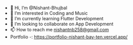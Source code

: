 - 👋 Hi, I’m @Nishant-Bhujbal
- 👀 I’m interested in Coding and Music
- 🌱 I’m currently learning Flutter Development
- 💞️ I’m looking to collaborate on App Development
- 📫 How to reach me nishantnb258@gmail.com
- Portfolio -: https://portfolio-nishant-bay-ten.vercel.app/

<!---
Nishant-Bhujbal/Nishant-Bhujbal is a ✨ special ✨ repository because its `README.md` (this file) appears on your GitHub profile.
You can click the Preview link to take a look at your changes.
--->
